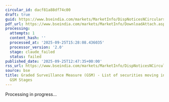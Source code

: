 ```yaml
---
circular_id: dacf81a88df74c00
draft: true
guid: https://www.bseindia.com/markets/MarketInfo/DispNoticesNCirculars.aspx?Noticeid={786B13BB-4F2C-45A8-B458-51B3456EF9A3}&noticeno=20250925-42&dt=09/25/2025&icount=42&totcount=59&flag=0
pdf_url: https://www.bseindia.com/markets/MarketInfo/DownloadAttach.aspx?id=20250925-42&attachedId=a9b07f50-ca89-42ed-89ad-28ed22ab8706
processing:
  attempts: 1
  content_hash: ''
  processed_at: '2025-09-25T15:28:08.436035'
  processor_version: '2.0'
  stage: claude_failed
  status: failed
published_date: '2025-09-25T12:47:35+00:00'
rss_url: https://www.bseindia.com/markets/MarketInfo/DispNoticesNCirculars.aspx?Noticeid={786B13BB-4F2C-45A8-B458-51B3456EF9A3}&noticeno=20250925-42&dt=09/25/2025&icount=42&totcount=59&flag=0
source: bse
title: Graded Surveillance Measure (GSM) - List of securities moving into their respective
  GSM Stages
---
```


Processing in progress...